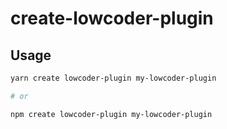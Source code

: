 # create-lowcoder-plugin

## Usage

```bash
yarn create lowcoder-plugin my-lowcoder-plugin

# or

npm create lowcoder-plugin my-lowcoder-plugin
```
